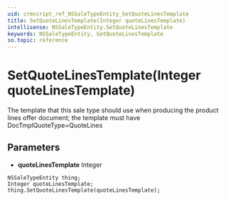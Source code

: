 ```yaml
---
uid: crmscript_ref_NSSaleTypeEntity_SetQuoteLinesTemplate
title: SetQuoteLinesTemplate(Integer quoteLinesTemplate)
intellisense: NSSaleTypeEntity.SetQuoteLinesTemplate
keywords: NSSaleTypeEntity, GetQuoteLinesTemplate
so.topic: reference
---
```


# SetQuoteLinesTemplate(Integer quoteLinesTemplate)

The template that this sale type should use when producing the product lines offer document; the template must have DocTmplQuoteType=QuoteLines

## Parameters

* **quoteLinesTemplate** Integer

```crmscript
NSSaleTypeEntity thing;
Integer quoteLinesTemplate;
thing.SetQuoteLinesTemplate(quoteLinesTemplate);
```

